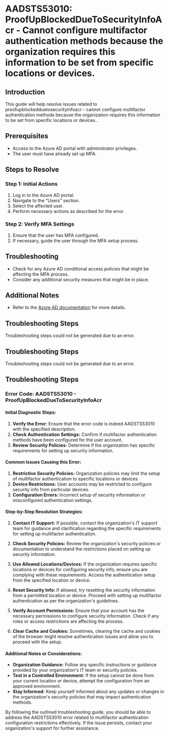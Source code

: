 # AADSTS53010: ProofUpBlockedDueToSecurityInfoAcr - Cannot configure multifactor authentication methods because the organization requires this information to be set from specific locations or devices.

## Introduction

This guide will help resolve issues related to
proofupblockedduetosecurityinfoacr - cannot configure multifactor authentication
methods because the organization requires this information to be set from
specific locations or devices..

## Prerequisites

* Access to the Azure AD portal with administrator privileges.
* The user must have already set up MFA.

## Steps to Resolve

### Step 1: Initial Actions

1. Log in to the Azure AD portal.
2. Navigate to the "Users" section.
3. Select the affected user.
4. Perform necessary actions as described for the error.

### Step 2: Verify MFA Settings

1. Ensure that the user has MFA configured.
2. If necessary, guide the user through the MFA setup process.

## Troubleshooting

* Check for any Azure AD conditional access policies that might be affecting the
  MFA process.
* Consider any additional security measures that might be in place.

## Additional Notes

* Refer to the
  [Azure AD documentation](https://learn.microsoft.com/en-us/azure/active-directory/)
  for more details.

## Troubleshooting Steps

Troubleshooting steps could not be generated due to an error.

## Troubleshooting Steps

Troubleshooting steps could not be generated due to an error.

## Troubleshooting Steps

### Error Code: AADSTS53010 - ProofUpBlockedDueToSecurityInfoAcr

#### Initial Diagnostic Steps:

1. **Verify the Error:** Ensure that the error code is indeed AADSTS53010 with
   the specified description.
2. **Check Authentication Settings:** Confirm if multifactor authentication
   methods have been configured for the user account.
3. **Review Security Policies:** Determine if the organization has specific
   requirements for setting up security information.

#### Common Issues Causing this Error:

1. **Restrictive Security Policies:** Organization policies may limit the setup
   of multifactor authentication to specific locations or devices.
2. **Device Restrictions:** User accounts may be restricted to configure
   security info from particular devices.
3. **Configuration Errors:** Incorrect setup of security information or
   misconfigured authentication settings.

#### Step-by-Step Resolution Strategies:

1. **Contact IT Support:** If possible, contact the organization's IT support
   team for guidance and clarification regarding the specific requirements for
   setting up multifactor authentication.

2. **Check Security Policies:** Review the organization's security policies or
   documentation to understand the restrictions placed on setting up security
   information.

3. **Use Allowed Locations/Devices:** If the organization requires specific
   locations or devices for configuring security info, ensure you are complying
   with these requirements. Access the authentication setup from the specified
   location or device.

4. **Reset Security Info:** If allowed, try resetting the security information
   from a permitted location or device. Proceed with setting up multifactor
   authentication as per the organization's guidelines.

5. **Verify Account Permissions:** Ensure that your account has the necessary
   permissions to configure security information. Check if any roles or access
   restrictions are affecting the process.

6. **Clear Cache and Cookies:** Sometimes, clearing the cache and cookies of the
   browser might resolve authentication issues and allow you to proceed with the
   setup.

#### Additional Notes or Considerations:

* **Organization Guidance:** Follow any specific instructions or guidance
  provided by your organization's IT team or security policies.
* **Test in a Controlled Environment:** If the setup cannot be done from your
  current location or device, attempt the configuration from an approved
  environment.
* **Stay Informed:** Keep yourself informed about any updates or changes in the
  organization's security policies that may impact authentication methods.

By following the outlined troubleshooting guide, you should be able to address
the AADSTS53010 error related to multifactor authentication configuration
restrictions effectively. If the issue persists, contact your organization's
support for further assistance.
